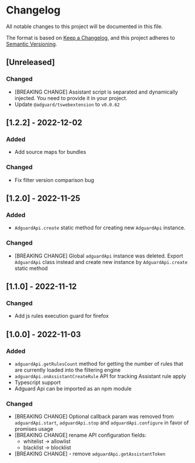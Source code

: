 # Changelog
All notable changes to this project will be documented in this file.

The format is based on [Keep a Changelog](https://keepachangelog.com/en/1.0.0/),
and this project adheres to [Semantic Versioning](https://semver.org/spec/v2.0.0.html).

## [Unreleased]
### Changed
- [BREAKING CHANGE] Assistant script is separated and dynamically injected. You need to provide it in your project.
- Update `@adguard/tswebextension` to `v0.0.62`


## [1.2.2] - 2022-12-02
### Added
- Add source maps for bundles

### Changed
- Fix filter version comparison bug


## [1.2.0] - 2022-11-25
### Added
- `AdguardApi.create` static method for creating new `AdguardApi` instance.

### Changed

- [BREAKING CHANGE] Global `adguardApi` instance was deleted. Export `AdguardApi` class instead and create new instance by `AdguardApi.create` static method


## [1.1.0] - 2022-11-12

### Changed
- Add js rules execution guard for firefox


## [1.0.0] - 2022-11-03
### Added
- `adguardApi.getRulesCount` method for getting the number of rules that are currently loaded into the filtering engine
- `adguardApi.onAssistantCreateRule` API for tracking Assistant rule apply
- Typescript support
- Adguard Api can be imported as an npm module

### Changed
- [BREAKING CHANGE] Optional callback param was removed from `adguardApi.start`, `adguardApi.stop` and `adguardApi.configure` in favor of promises usage
- [BREAKING CHANGE] rename API configuration fields:
  - whitelist -> allowlist
  - blacklist -> blocklist
- [BREAKING CHANGE] - remove `adguardApi.getAssistantToken`

